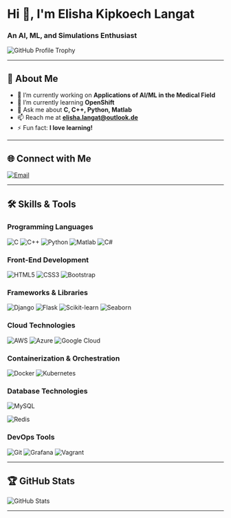 # Hi 👋, I'm Elisha Kipkoech Langat

### An AI, ML, and Simulations Enthusiast

![GitHub Profile Trophy](https://github-profile-trophy.vercel.app/?username=langakipkoech)

---

## 🚀 About Me

- 🔭 I’m currently working on **Applications of AI/ML in the Medical Field**  
- 🌱 I’m currently learning **OpenShift**  
- 💬 Ask me about **C, C++, Python, Matlab**  
- 📫 Reach me at **elisha.langat@outlook.de**  
- ⚡ Fun fact: **I love learning!**

---

## 🌐 Connect with Me

[![Email](https://img.shields.io/badge/Email-elisha.langat%40outlook.de-blue)](mailto:elisha.langat@outlook.de)

---

## 🛠️ Skills & Tools

### Programming Languages
![C](https://img.shields.io/badge/C-%2300599C.svg?style=flat&logo=c&logoColor=white)
![C++](https://img.shields.io/badge/C++-%2300599C.svg?style=flat&logo=c%2B%2B&logoColor=white)
![Python](https://img.shields.io/badge/Python-%233776AB.svg?style=flat&logo=python&logoColor=white)
![Matlab](https://img.shields.io/badge/Matlab-%23FF5E99.svg?style=flat&logo=mathworks&logoColor=white)
![C#](https://img.shields.io/badge/C%23-%23239120.svg?style=flat&logo=c-sharp&logoColor=white)


### Front-End Development
![HTML5](https://img.shields.io/badge/HTML5-%23E34F26.svg?style=flat&logo=html5&logoColor=white)
![CSS3](https://img.shields.io/badge/CSS3-%231572B6.svg?style=flat&logo=css3&logoColor=white)
![Bootstrap](https://img.shields.io/badge/Bootstrap-%237952B3.svg?style=flat&logo=bootstrap&logoColor=white)

### Frameworks & Libraries
![Django](https://img.shields.io/badge/Django-%23092E20.svg?style=flat&logo=django&logoColor=white)
![Flask](https://img.shields.io/badge/Flask-%23000000.svg?style=flat&logo=flask&logoColor=white)
![Scikit-learn](https://img.shields.io/badge/Scikit--learn-%23F7931E.svg?style=flat&logo=scikit-learn&logoColor=white)
![Seaborn](https://img.shields.io/badge/Seaborn-%23CC2A51.svg?style=flat&logo=python&logoColor=white)

### Cloud Technologies
![AWS](https://img.shields.io/badge/AWS-%23FF9900.svg?style=flat&logo=amazon-aws&logoColor=white)
![Azure](https://img.shields.io/badge/Azure-%230072C6.svg?style=flat&logo=microsoft-azure&logoColor=white)
![Google Cloud](https://img.shields.io/badge/GCP-%234285F4.svg?style=flat&logo=google-cloud&logoColor=white)

### Containerization & Orchestration
![Docker](https://img.shields.io/badge/Docker-%232496ED.svg?style=flat&logo=docker&logoColor=white)
![Kubernetes](https://img.shields.io/badge/Kubernetes-%23326CE5.svg?style=flat&logo=kubernetes&logoColor=white)

### Database Technologies
![MySQL](https://img.shields.io/badge/MySQL-%234479A1.svg?style=flat&logo=mysql&logoColor=white)

![Redis](https://img.shields.io/badge/Redis-%23DC382D.svg?style=flat&logo=redis&logoColor=white)

### DevOps Tools
![Git](https://img.shields.io/badge/Git-%23F05033.svg?style=flat&logo=git&logoColor=white)
![Grafana](https://img.shields.io/badge/Grafana-%23F46800.svg?style=flat&logo=grafana&logoColor=white)
![Vagrant](https://img.shields.io/badge/Vagrant-%230076C6.svg?style=flat&logo=vagrant&logoColor=white)

---

## 🏆 GitHub Stats
![GitHub Stats](https://github-readme-stats.vercel.app/api?username=langakipkoech&show_icons=true&theme=radical)

---
